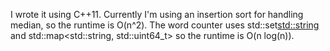 I wrote it using C++11.
Currently I'm using an insertion sort for handling median, so the runtime is O(n^2).
The word counter uses std::set<std::string> and std::map<std::string, std::uint64_t> so the runtime is O(n log(n)).
